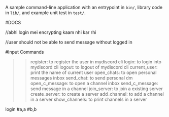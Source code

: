 A sample command-line application with an entrypoint in `bin/`, library code
in `lib/`, and example unit test in `test/`.


#DOCS


//abhi login mei encrypting kaam nhi kar rhi



//user should not be able to send message without logged in

#Input Commands

>>register: to register the user in mydiscord cli
>>login: to login into mydiscord cli
>>logout: to logout of mydiscord cli
>>current_user: print the name of current user
>>open_chats: to open personal messages inbox
>>send_chat: to send personal dm
>>open_c_message: to open a channel inbox
>>send_c_message: send message in a channel
>>join_server: to join a existing server
>>create_server: to create a server
>>add_channel: to add a channel in a server
>>show_channels: to print channels in a server


login
#a,a
#b,b
